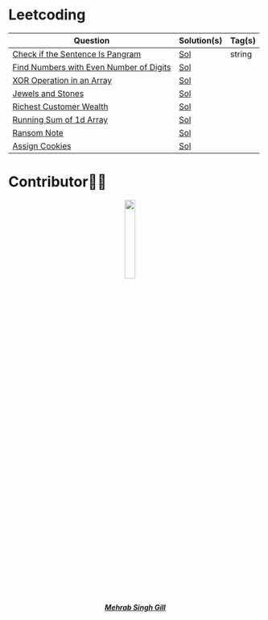 # Leetcoding 

| Question | Solution(s) | Tag(s) |
|----------|-------------|--------|
|[Check if the Sentence Is Pangram](https://leetcode.com/problems/check-if-the-sentence-is-pangram/)| [Sol](./src/easy/mehrab_pangram_day1.py) | string|
|[Find Numbers with Even Number of Digits](https://leetcode.com/problems/find-numbers-with-even-number-of-digits/)| [Sol](./src/easy/mehrab_find_numbers_with_even_digits_day2.py)
|[XOR Operation in an Array](https://leetcode.com/problems/xor-operation-in-an-array/)| [Sol](https://github.com/mehrab97/Leetcoding/blob/d895fa4e5eb003be555bcffd87910047a4e8a038/src/easy/mehrab_xor_operation_in_an%20array_day3.py) |
|[Jewels and Stones](https://leetcode.com/problems/jewels-and-stones/)| [Sol](./src/easy/mehrab_jewels_and_stones_day4.py)
|[Richest Customer Wealth](https://leetcode.com/problems/richest-customer-wealth/) | [Sol](https://github.com/mehrab97/Leetcoding/blob/7c0c77b6218711c112d0c7393f52552963b9826c/src/easy/mehrab_Richest_Customer_Wealth_day5.py)
|[Running Sum of 1d Array](https://leetcode.com/problems/running-sum-of-1d-array/) | [Sol](https://github.com/mehrab97/Leetcoding/blob/9875e8ca1472882bb76fb32881e4b45f7a8d8a2a/src/easy/mehrab_Running_Sum_of_1d_Array_day6.py)
|[Ransom Note](https://leetcode.com/problems/ransom-note/) | [Sol](https://github.com/mehrab97/Leetcoding/blob/eea8bd5f93cc204c0087fd461d6f3e02af5a4afd/src/easy/mehrab_Ransom%20Note_day7.py)
|[Assign Cookies](https://leetcode.com/problems/assign-cookies/) | [Sol](https://github.com/mehrab97/Leetcoding/blob/16156494dc56c96ece12b72ee004fc2911068925/src/easy/mehrab_Assign%20Cookies_day8.py)

# Contributor👩‍💻

<p align="center">
<img width=20% src="https://avatars.githubusercontent.com/u/68729393?v=4">&ensp;&ensp;&ensp;
</p>

<a href="https://github.com/mehrab97">
<h5 align="center"><b>Mehrab Singh Gill</b></a
